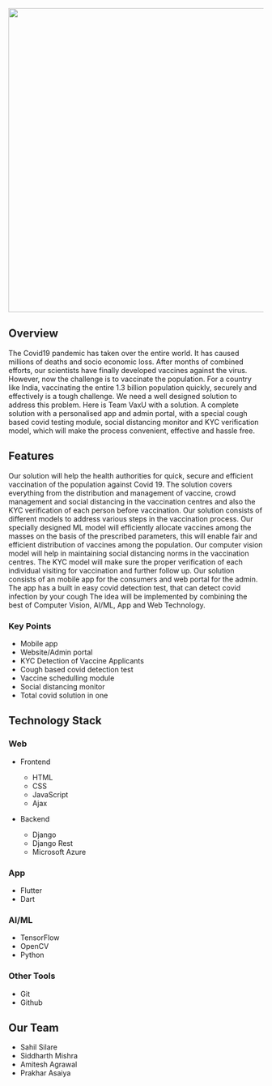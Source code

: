 <p align="center">
  <img  src="https://github.com/sahil9001/VaxU_Codebreak_2.0/blob/main/VaxU.png" height="600" width="600">
</p>


## Overview

The Covid19 pandemic has taken over the entire world. It has caused millions of deaths and socio economic loss. After months of combined efforts, our scientists have finally developed vaccines against the virus. However, now the challenge is to vaccinate the population. For a country like India, vaccinating the entire 1.3 billion population quickly, securely and effectively is a tough challenge. We need a well designed solution to address this problem. Here is Team VaxU with a solution. A complete solution with a personalised app and admin portal, with a special cough based covid testing module, social distancing monitor and KYC verification model, which will make the process convenient, effective and hassle free.

## Features

Our solution will help the health authorities for quick, secure and efficient vaccination of the population against Covid 19. The solution covers everything from the distribution and management of vaccine, crowd management and social distancing in the vaccination centres and also the KYC verification of each person before vaccination. Our solution consists of different models to address various steps in the vaccination process. Our specially designed ML model will efficiently allocate vaccines among the masses on the basis of the prescribed parameters, this will enable fair and efficient distribution of vaccines among the  population. Our computer vision model will help in maintaining social distancing norms in the vaccination centres. The KYC model will make sure the proper verification of each individual visiting for vaccination and further follow up. Our solution consists of an mobile app for the consumers and web portal for the admin. The app has a built in easy covid detection test, that can detect covid infection by your cough The idea will be implemented by combining the best of Computer Vision, AI/ML, App and Web Technology.

### Key Points

* Mobile app
* Website/Admin portal
* KYC Detection of Vaccine Applicants
* Cough based covid detection test
* Vaccine schedulling module
* Social distancing monitor
* Total covid solution in one

## Technology Stack

### Web

- Frontend
  - HTML
  - CSS
  - JavaScript
  - Ajax
  
- Backend
  - Django
  - Django Rest
  - Microsoft Azure
### App
  
- Flutter
- Dart

### AI/ML

- TensorFlow
- OpenCV
- Python

### Other Tools
- Git
- Github

## Our Team

* Sahil Silare
* Siddharth Mishra
* Amitesh Agrawal
* Prakhar Asaiya

